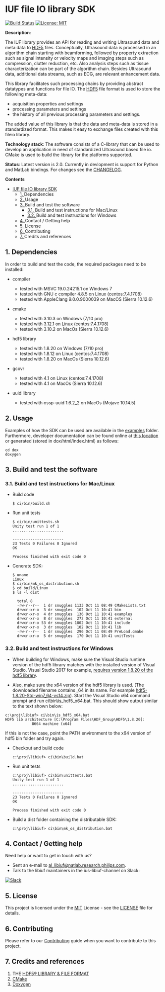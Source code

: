 # IUF file IO library SDK
[![Build Status](https://travis-ci.com/philips-software/ius-libiuf.svg?branch=develop)](https://travis-ci.com/philips-software/ius-libiuf) [![License: MIT](https://img.shields.io/badge/License-MIT-brightgreen.svg)](https://opensource.org/licenses/MIT)

**Description**:

The IUF library provides an API for reading and writing Ultrasound data and meta data to [HDF5](https://www.hdfgroup.org/solutions/hdf5/) files. Conceptually, Ultrasound data is processed in an algorithm chain starting with beamforming, followed by property extraction such as signal intensity or velocity maps and imaging steps such as compression, clutter reduction, etc. Also analysis steps such as tissue characterization can be part of the algorithm chain. Besides Ultrasound data, additional data streams, such as ECG, are relevant enhancement data.

This library facilitates such processing chains by providing abstract datatypes and functions for file IO. The [HDF5](https://www.hdfgroup.org/solutions/hdf5/) file format is used to store the following meta-data:

- acquisition properties and settings 
- processing parameters and settings 
- the history of all previous processing parameters and settings.

The added value of this library is that the data and meta-data is stored in a standardized format. This makes it easy to exchange files created with this fileio library.

**Technology stack**: The software consists of a C-library that can be used to develop an application in need of standardized Ultrasound based file io. CMake is used to build the library for the platforms supported.

**Status**:  Latest version is 2.0. Currently in devlopment is support for Python and MatLab bindings. For changes see the [CHANGELOG](CHANGELOG.md).

**Contents**
<!-- vscode-markdown-toc -->
- [IUF file IO library SDK](#IUF-file-IO-library-SDK)
  - [1. <a name='Dependencies'></a>Dependencies](#1-a-nameDependenciesaDependencies)
  - [2. <a name='Usage'></a>Usage](#2-a-nameUsageaUsage)
  - [3. <a name='Buildandtestthesoftware'></a>Build and test the software](#3-a-nameBuildandtestthesoftwareaBuild-and-test-the-software)
    - [3.1. <a name='BuildandtestinstructionsforMacLinux'></a>Build and test instructions for Mac/Linux](#31-a-nameBuildandtestinstructionsforMacLinuxaBuild-and-test-instructions-for-MacLinux)
    - [3.2. <a name='BuildandtestinstructionsforWindows'></a>Build and test instructions for Windows](#32-a-nameBuildandtestinstructionsforWindowsaBuild-and-test-instructions-for-Windows)
  - [4. <a name='ContactGettinghelp'></a>Contact / Getting help](#4-a-nameContactGettinghelpaContact--Getting-help)
  - [5. <a name='License'></a>License](#5-a-nameLicenseaLicense)
  - [6. <a name='Contributing'></a> Contributing](#6-a-nameContributinga-Contributing)
  - [7. <a name='Creditsandreferences'></a>Credits and references](#7-a-nameCreditsandreferencesaCredits-and-references)

<!-- vscode-markdown-toc-config
	numbering=true
	autoSave=true
	/vscode-markdown-toc-config -->
<!-- /vscode-markdown-toc -->

##  1. <a name='Dependencies'></a>Dependencies

In order to build and test the code, the required packages need to be installed:
- compiler
  - tested with MSVC 19.0.24215.1 on Windows 7
  - tested with GNU c compiler 4.8.5 on Linux (centos:7.4.1708)
  - tested with AppleClang 9.0.0.9000039 on MacOS (Sierra 10.12.6)
  
- cmake
  - tested with 3.10.3 on Windows (7/10 pro)
  - tested with 3.12.1 on Linux (centos:7.4.1708)
  - tested with 3.10.2 on MacOs (Sierra 10.12.6)
  
- hdf5 library
  - tested with 1.8.20 on Windows (7/10 pro)
  - tested with 1.8.12 on Linux (centos:7.4.1708)
  - tested with 1.8.20 on MacOs (Sierra 10.12.6)

- gcovr
  - tested with 4.1 on Linux (centos:7.4.1708)
  - tested with 4.1 on MacOs (Sierra 10.12.6)

- uuid library 
  - tested with ossp-uuid 1.6.2_2 on MacOs (Mojave 10.14.5)


##  2. <a name='Usage'></a>Usage

Examples of how the SDK can be used are available in the [examples](examples) folder. 
Furthermore, developer documentation can be found online at [this location](https://philips-software.github.io/ius-libiuf/index.html)
or generated (stored in dox/html/index.html) as follows:
```
cd dox
doxygen
```

##  3. <a name='Buildandtestthesoftware'></a>Build and test the software

###  3.1. <a name='BuildandtestinstructionsforMacLinux'></a>Build and test instructions for Mac/Linux

- Build code

    ```
    $ ci/bin/build.sh
    ```
- Run unit tests

    ```
    $ ci/bin/unittests.sh
    Unity test run 1 of 1
    .......................
    
    -----------------------
    23 Tests 0 Failures 0 Ignored 
    OK
    
    Process finished with exit code 0
    ```
- Generate SDK:
    ```
    $ uname
    Linux
    $ ci/bin/mk_os_distribution.sh
    $ cd build/Linux
    $ ls -l dist
    
      total 8
      -rw-r--r--  1 dr snuggles 1133 Oct 11 08:49 CMakeLists.txt
      drwxr-xr-x  3 dr snuggles  102 Oct 11 10:41 bin
      drwxr-xr-x  4 dr snuggles  136 Oct 11 10:41 examples
      drwxr-xr-x  8 dr snuggles  272 Oct 11 10:41 external
      drwxr-xr-x 53 dr snuggles 1802 Oct 11 10:41 include
      drwxr-xr-x  3 dr snuggles  102 Oct 11 10:41 lib
      -rw-r--r--  1 dr snuggles  296 Oct 11 08:49 PreLoad.cmake
      drwxr-xr-x  5 dr snuggles  170 Oct 11 10:41 unitTests

    ```


###  3.2. <a name='BuildandtestinstructionsforWindows'></a>Build and test instructions for Windows

- When building for Windows, make sure the Visual Studio runtime version of the hdf5 library matches
with the installed version of Visual Studio. Visual Studio 2017 for example, 
[requires version 1.8.20 of the hdf5 library](https://portal.hdfgroup.org/display/support/HDF5+1.8.20#files). 


- Also, make sure the x64 version of the hdf5 library is used. (The downloaded filename contains _64 in its name.
For example [hdf5-1.8.20-Std-win7_64-vs14.zip](https://support.hdfgroup.org/ftp/HDF5/releases/hdf5-1.8/hdf5-1.8.20/bin/windows/hdf5-1.8.20-Std-win7_64-vs14.zip)).
Start the Visual Studio x64 command prompt and run ci\bin\is_hdf5_x64.bat. This should show output similar
to the text shown below: 
```
c:\proj\libiuf> ci\bin\is_hdf5_x64.bat
HDF5 lib architecture [C:\Program Files\HDF_Group\HDF5\1.8.20]:
            8664 machine (x64)
```

If this is not the case, point the PATH environment to the x64 version of hdf5 bin folder and try again.


- Checkout and build code

    ```
    c:\proj\libiuf> ci\bin\build.bat
    ```
- Run unit tests

    ```
    c:\proj\libiuf> ci\bin\unittests.bat
    Unity test run 1 of 1
    .......................
    
    -----------------------
    23 Tests 0 Failures 0 Ignored 
    OK
    
    Process finished with exit code 0
    ```
- Build a dist folder containing the distributable SDK:

    ```
    c:\proj\libiuf> ci\bin\mk_os_distribution.bat
    ```

##  4. <a name='ContactGettinghelp'></a>Contact / Getting help

Need help or want to get in touch with us? 
* Sent an e-mail to al_libiuf@natlab.research.philips.com.
* Talk to the libiuf maintainers in the ius-libiuf-channel on Slack:
 
[![Slack](https://philips-software-slackin.now.sh/badge.svg)](https://philips-software-slackin.now.sh)

##  5. <a name='License'></a>License

This project is licensed under the [MIT](https://opensource.org/licenses/MIT) License - see the [LICENSE](LICENSE.md) file for details.

##  6. <a name='Contributing'></a> Contributing

Please refer to our [Contributing](CONTRIBUTING.md) guide when you want to contribute to this project.

##  7. <a name='Creditsandreferences'></a>Credits and references

1. THE [HDF5® LIBRARY & FILE FORMAT](https://www.hdfgroup.org/solutions/hdf5/)
2. [CMake](https://cmake.org/)
3. [Doxygen](http://www.doxygen.nl/)
   
